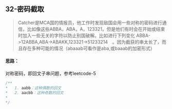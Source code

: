 ## 32-密码截取

> Catcher是MCA国的情报员，他工作时发现敌国会用一些对称的密码进行通信，比如像这些ABBA，ABA，A，123321，但是他们有时会在开始或结束时加入一些无关的字符以防止别国破解。比如进行下列变化 ABBA->12ABBA,ABA->ABAKK,123321->51233214　。因为截获的串太长了，而且存在多种可能的情况（abaaab可看作是aba,或baaab的加密形式）

#### 思路：

对称密码，即回文子串问题，参考leetcode-5

``` java
/**
*	1. aabb：这种偶数的回文
*   2. aacbb：这种奇数的回文
*
*/


```





